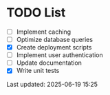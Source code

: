 # TODO List

- [ ] Implement caching
- [ ] Optimize database queries
- [x] Create deployment scripts
- [ ] Implement user authentication
- [ ] Update documentation
- [x] Write unit tests

Last updated: 2025-06-19 15:25
